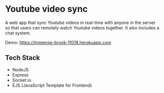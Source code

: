 # Youtube video sync

A web app that sync Youtube videos in real-time with anyone in the server so that users can remotely watch Youtube videos together. It also includes a chat system.

Demo: https://immense-brook-11018.herokuapp.com

## Tech Stack

- NodeJS
- Express
- Socket.io
- EJS (JavaScript Template for Frontend)
